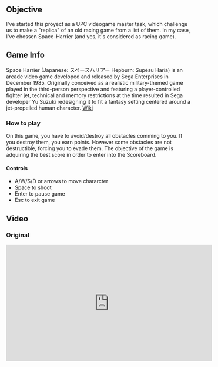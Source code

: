 ## Objective
I've started this proyect as a UPC videogame master task, which challenge us to make a "replica" of an old racing game from a list of them. In my case, I've chossen Space-Harrier (and yes, it's considered as racing game).

## Game Info
Space Harrier (Japanese: スペースハリアー Hepburn: Supēsu Hariā) is an arcade video game developed and released by Sega Enterprises in December 1985. Originally conceived as a realistic military-themed game played in the third-person perspective and featuring a player-controlled fighter jet, technical and memory restrictions at the time resulted in Sega developer Yu Suzuki redesigning it to fit a fantasy setting centered around a jet-propelled human character. [Wiki](https://en.wikipedia.org/wiki/Space_Harrier)

### How to play
On this game, you have to avoid/destroy all obstacles comming to you. If you destroy them, you earn points. However some obstacles are not destructible, forcing you to evade them. The objective of the game is adquiring the best score in order to enter into the Scoreboard. 

#### Controls
- A/W/S/D or arrows to move chararcter
- Space  to shoot
- Enter to pause game
- Esc to exit game

## Video

### Original
<iframe width="560" height="315" src="https://youtu.be/Ia9l6qCxayg?t=11" frameborder="0" allowfullscreen>
[![Original Game](https://i.imgur.com/7QgaJ3V.png)](https://youtu.be/Ia9l6qCxayg?t=11)
### Mine
[![My Game](https://i.imgur.com/hpR6iAI.png)](https://youtu.be/93oocWbM7HU)

## Features

### Game Features implemented

- All player actions
- Level 1
- Level 3
- Intro
- Menu
- Level enemies actions
- Level bosses
- Shadows
- Scroller 2 layers background
- Lateral and vertical moving floor
- Fast level change
- Full game UI
- Replayable without closing game

### Code Featured implemented

- Texture cache for all font based ones
- Font factory with knowledge of which file/line has a pointer to a font
- GameObject based Colliders
- Collision speed based
- Deep blit buffer to print ordered by z
- Prototipe object instantiation model
- Load from Json:
  - Levels
  - Scoreboard
- Write Scoreboard in Json
- Hierarchy based classes
- Deltatime usage

## Download

[Click Here](https://github.com/Moaif/Space-Harrier-Game/releases)
